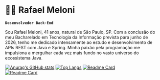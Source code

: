 # 🧑‍💻 Rafael Meloni

**`Desenvolvedor Back-End`**

Sou Rafael Meloni, 41 anos, natural de São Paulo, SP. Com a conclusão do meu Bacharelado em Tecnologia da Informação prevista para junho de 2026, tenho me dedicado intensamente ao estudo e desenvolvimento de APIs REST com Java e Spring. Minha paixão pela programação me impulsiona a mergulhar cada vez mais fundo no vasto universo do ecossistema Java.

[![Anurag's GitHub stats](https://github-readme-stats-pied-gamma-96.vercel.app/api?username=melonir65&show_icons=true&theme=nightowl)](https://github.com/anuraghazra/github-readme-stats)
[![Top Langs](https://github-readme-stats-pied-gamma-96.vercel.app/api/top-langs/?username=melonir65&layout=donut&theme=nightowl)](https://github.com/anuraghazra/github-readme-stats)
[![Readme Card](https://github-readme-stats-pied-gamma-96.vercel.app/api/pin/?username=melonir65&repo=CRUD-Demo&theme=nightowl)](https://github.com/anuraghazra/github-readme-stats)     
[![Readme Card](https://github-readme-stats-pied-gamma-96.vercel.app/api/pin/?username=melonir65&repo=DScommerce&theme=nightowl)](https://github.com/anuraghazra/github-readme-stats)
